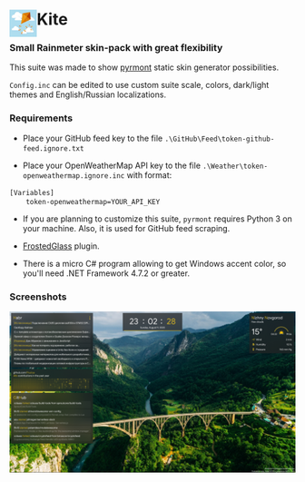 # Kite <img align="left" width=48 height=48 src="https://github.com/F1uctus/Kite/blob/master/%40Screenshots/Kite.jpg">

### Small Rainmeter skin-pack with great flexibility

This suite was made to show [pyrmont](https://github.com/F1uctus/pyrmont) static skin generator possibilities.

`Config.inc` can be edited to use custom suite scale, colors, dark/light themes and English/Russian localizations.

### Requirements

- Place your GitHub feed key to the file `.\GitHub\Feed\token-github-feed.ignore.txt`

- Place your OpenWeatherMap API key to the file `.\Weather\token-openweathermap.ignore.inc` with format:
```
[Variables]
    token-openweathermap=YOUR_API_KEY
```

- If you are planning to customize this suite, `pyrmont` requires Python 3 on your machine. Also, it is used for GitHub feed scraping.

- [FrostedGlass](https://github.com/TheAzack9/FrostedGlass) plugin.

- There is a micro C# program allowing to get Windows accent color, so you'll need .NET Framework 4.7.2 or greater.

### Screenshots

![Kite](https://github.com/F1uctus/Kite/blob/master/%40Screenshots/Kite-1.0.png)
